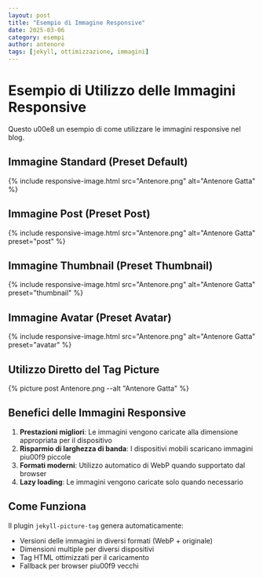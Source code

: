```yaml
---
layout: post
title: "Esempio di Immagine Responsive"
date: 2025-03-06
category: esempi
author: antenore
tags: [jekyll, ottimizzazione, immagini]
---
```


# Esempio di Utilizzo delle Immagini Responsive

Questo u00e8 un esempio di come utilizzare le immagini responsive nel blog.

## Immagine Standard (Preset Default)

{% include responsive-image.html src="Antenore.png" alt="Antenore Gatta" %}

## Immagine Post (Preset Post)

{% include responsive-image.html src="Antenore.png" alt="Antenore Gatta" preset="post" %}

## Immagine Thumbnail (Preset Thumbnail)

{% include responsive-image.html src="Antenore.png" alt="Antenore Gatta" preset="thumbnail" %}

## Immagine Avatar (Preset Avatar)

{% include responsive-image.html src="Antenore.png" alt="Antenore Gatta" preset="avatar" %}

## Utilizzo Diretto del Tag Picture

{% picture post Antenore.png --alt "Antenore Gatta" %}

## Benefici delle Immagini Responsive

1. **Prestazioni migliori**: Le immagini vengono caricate alla dimensione appropriata per il dispositivo
2. **Risparmio di larghezza di banda**: I dispositivi mobili scaricano immagini piu00f9 piccole
3. **Formati moderni**: Utilizzo automatico di WebP quando supportato dal browser
4. **Lazy loading**: Le immagini vengono caricate solo quando necessario

## Come Funziona

Il plugin `jekyll-picture-tag` genera automaticamente:

- Versioni delle immagini in diversi formati (WebP + originale)
- Dimensioni multiple per diversi dispositivi
- Tag HTML ottimizzati per il caricamento
- Fallback per browser piu00f9 vecchi
